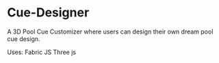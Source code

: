 # Cue-Designer


A 3D Pool Cue Customizer where users can design their own dream pool cue design.

Uses:
Fabric JS
Three js
